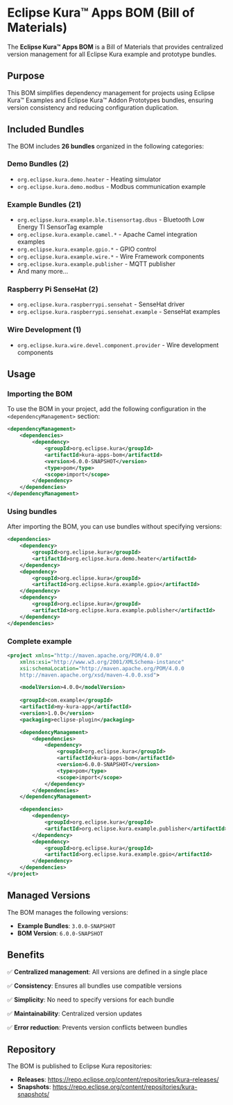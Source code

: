 # Eclipse Kura™ Apps BOM (Bill of Materials)

The **Eclipse Kura™ Apps BOM** is a Bill of Materials that provides centralized version management for all Eclipse Kura example and prototype bundles.

## Purpose

This BOM simplifies dependency management for projects using Eclipse Kura™ Examples and Eclipse Kura™ Addon Prototypes bundles, ensuring version consistency and reducing configuration duplication.

## Included Bundles

The BOM includes **26 bundles** organized in the following categories:

### Demo Bundles (2)
- `org.eclipse.kura.demo.heater` - Heating simulator
- `org.eclipse.kura.demo.modbus` - Modbus communication example

### Example Bundles (21)
- `org.eclipse.kura.example.ble.tisensortag.dbus` - Bluetooth Low Energy TI SensorTag example
- `org.eclipse.kura.example.camel.*` - Apache Camel integration examples
- `org.eclipse.kura.example.gpio.*` - GPIO control
- `org.eclipse.kura.example.wire.*` - Wire Framework components
- `org.eclipse.kura.example.publisher` - MQTT publisher
- And many more...

### Raspberry Pi SenseHat (2)
- `org.eclipse.kura.raspberrypi.sensehat` - SenseHat driver
- `org.eclipse.kura.raspberrypi.sensehat.example` - SenseHat examples

### Wire Development (1)
- `org.eclipse.kura.wire.devel.component.provider` - Wire development components

## Usage

### Importing the BOM

To use the BOM in your project, add the following configuration in the `<dependencyManagement>` section:

```xml
<dependencyManagement>
    <dependencies>
        <dependency>
            <groupId>org.eclipse.kura</groupId>
            <artifactId>kura-apps-bom</artifactId>
            <version>6.0.0-SNAPSHOT</version>
            <type>pom</type>
            <scope>import</scope>
        </dependency>
    </dependencies>
</dependencyManagement>
```

### Using bundles

After importing the BOM, you can use bundles without specifying versions:

```xml
<dependencies>
    <dependency>
        <groupId>org.eclipse.kura</groupId>
        <artifactId>org.eclipse.kura.demo.heater</artifactId>
    </dependency>
    <dependency>
        <groupId>org.eclipse.kura</groupId>
        <artifactId>org.eclipse.kura.example.gpio</artifactId>
    </dependency>
    <dependency>
        <groupId>org.eclipse.kura</groupId>
        <artifactId>org.eclipse.kura.example.publisher</artifactId>
    </dependency>
</dependencies>
```

### Complete example

```xml
<project xmlns="http://maven.apache.org/POM/4.0.0"
    xmlns:xsi="http://www.w3.org/2001/XMLSchema-instance"
    xsi:schemaLocation="http://maven.apache.org/POM/4.0.0 
    http://maven.apache.org/xsd/maven-4.0.0.xsd">

    <modelVersion>4.0.0</modelVersion>
    
    <groupId>com.example</groupId>
    <artifactId>my-kura-app</artifactId>
    <version>1.0.0</version>
    <packaging>eclipse-plugin</packaging>

    <dependencyManagement>
        <dependencies>
            <dependency>
                <groupId>org.eclipse.kura</groupId>
                <artifactId>kura-apps-bom</artifactId>
                <version>6.0.0-SNAPSHOT</version>
                <type>pom</type>
                <scope>import</scope>
            </dependency>
        </dependencies>
    </dependencyManagement>

    <dependencies>
        <dependency>
            <groupId>org.eclipse.kura</groupId>
            <artifactId>org.eclipse.kura.example.publisher</artifactId>
        </dependency>
        <dependency>
            <groupId>org.eclipse.kura</groupId>
            <artifactId>org.eclipse.kura.example.gpio</artifactId>
        </dependency>
    </dependencies>
</project>
```

## Managed Versions

The BOM manages the following versions:

- **Example Bundles**: `3.0.0-SNAPSHOT`
- **BOM Version**: `6.0.0-SNAPSHOT`

## Benefits

✅ **Centralized management**: All versions are defined in a single place

✅ **Consistency**: Ensures all bundles use compatible versions

✅ **Simplicity**: No need to specify versions for each bundle

✅ **Maintainability**: Centralized version updates

✅ **Error reduction**: Prevents version conflicts between bundles

## Repository

The BOM is published to Eclipse Kura repositories:

- **Releases**: https://repo.eclipse.org/content/repositories/kura-releases/
- **Snapshots**: https://repo.eclipse.org/content/repositories/kura-snapshots/


